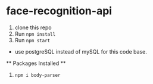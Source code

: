 # face-recognition-api
1. clone this repo
2. Run ```npm install```
3. Run ```npm start```

* use postgreSQL instead of mySQL for this code base.

** Packages Installed **
1. ```npm i body-parser```


